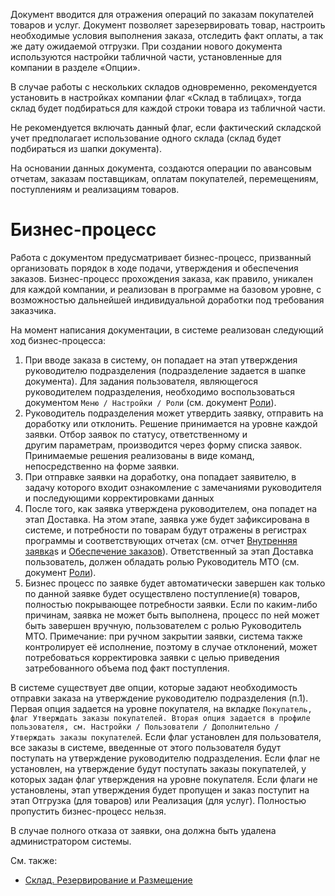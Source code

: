 Документ вводится для отражения операций по заказам покупателей товаров и услуг. Документ позволяет зарезервировать товар, настроить необходимые условия выполнения заказа, отследить факт оплаты, а так же дату ожидаемой отгрузки. При создании нового документа используются настройки табличной части, установленные для компании в разделе «Опции».

В случае работы с нескольких складов одновременно, рекомендуется установить в настройках компании флаг «Склад в таблицах», тогда склад будет подбираться для каждой строки товара из табличной части.

Не рекомендуется включать данный флаг, если фактический складской учет предполагает использование одного склада (склад будет подбираться из шапки документа).

На основании данных документа, создаются операции по авансовым отчетам, заказам поставщикам, оплатам покупателей, перемещениям, поступлениям и реализациям товаров.

# <a id="Process" name="Process"></a>Бизнес-процесс

Работа с документом предусматривает бизнес-процесс, призванный организовать порядок в ходе подачи, утверждения и обеспечения заказов. Бизнес-процесс прохождения заказа, как правило, уникален для каждой компании, и реализован в программе на базовом уровне, с возможностью дальнейшей индивидуальной доработки под требования заказчика.

На момент написания документации, в системе реализован следующий ход бизнес-процесса:

1.  При вводе заказа в систему, он попадает на этап утверждения руководителю подразделения (подразделение задается в шапке документа). Для задания пользователя, являющегося руководителем подразделения, необходимо воспользоваться документом `Меню / Настройки / Роли` (см. документ [Роли](/d/Roles)).
2.  Руководитель подразделения может утвердить заявку, отправить на доработку или отклонить. Решение принимается на уровне каждой заявки. Отбор заявок по статусу, ответственному и другим параметрам, производится через форму списка заявок. Принимаемые решения реализованы в виде команд, непосредственно на форме заявки.
3.  При отправке заявки на доработку, она попадает заявителю, в задачу которого входит ознакомление с замечаниями руководителя и последующими корректировками данных
4.  После того, как заявка утверждена руководителем, она попадет на этап Доставка. На этом этапе, заявка уже будет зафиксирована в системе, и потребности по товарам будут отражены в регистрах программы и соответствующих отчетах (см. отчет [Внутренняя заявка](/d/InternalOrder)s и [Обеспечение заказов](/r/Provision)). Ответственный за этап Доставка пользователь, должен обладать ролью Руководитель МТО (см. документ [Роли](/d/Roles)).
5.  Бизнес процесс по заявке будет автоматически завершен как только по данной заявке будет осуществлено поступление(я) товаров, полностью покрывающее потребности заявки. Если по каким-либо причинам, заявка не может быть выполнена, процесс по ней может быть завершен вручную, пользователем с ролью Руководитель МТО. Примечание: при ручном закрытии заявки, система также контролирует её исполнение, поэтому в случае отклонений, может потребоваться корректировка заявки с целью приведения затребованного объема под факт поступления.

В системе существует две опции, которые задают необходимость отправки заказа на утверждение руководителю подразделения (п.1). Первая опция задается на уровне покупателя, на вкладке `Покупатель, флаг Утверждать заказы покупателей. Вторая опция задается в профиле пользователя, см. Настройки / Пользователи / Дополнительно / Утверждать заказы покупателей`. Если флаг установлен для пользователя, все заказы в системе, введенные от этого пользователя будут поступать на утверждение руководителю подразделения. Если флаг не установлен, на утверждение будут поступать заказы покупателей, у которых задан флаг утверждения на уровне покупателя. Если флаги не установлены, этап утверждения будет пропущен и заказ поступит на этап Отгрузка (для товаров) или Реализация (для услуг). Полностью пропустить бизнес-процесс нельзя.

В случае полного отказа от заявки, она должна быть удалена администратором системы.

См. также:

*   [Склад. Резервирование и Размещение](/warehousing)